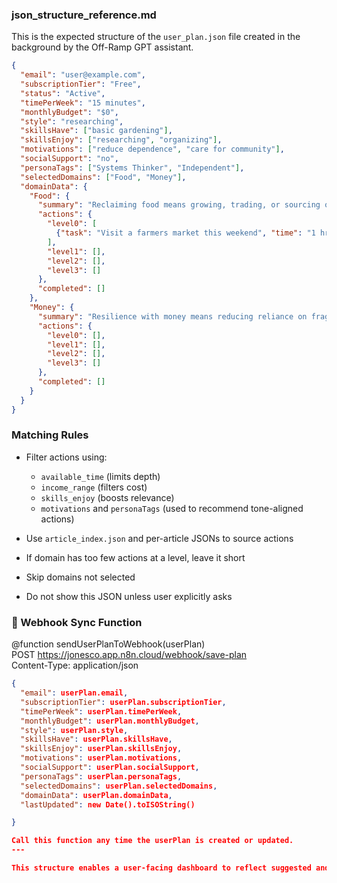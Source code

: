 ### json_structure_reference.md

This is the expected structure of the `user_plan.json` file created in the background by the Off-Ramp GPT assistant.

```json
{
  "email": "user@example.com",
  "subscriptionTier": "Free",
  "status": "Active",
  "timePerWeek": "15 minutes",
  "monthlyBudget": "$0",
  "style": "researching",
  "skillsHave": ["basic gardening"],
  "skillsEnjoy": ["researching", "organizing"],
  "motivations": ["reduce dependence", "care for community"],
  "socialSupport": "no",
  "personaTags": ["Systems Thinker", "Independent"],
  "selectedDomains": ["Food", "Money"],
  "domainData": {
    "Food": {
      "summary": "Reclaiming food means growing, trading, or sourcing outside fragile supply chains.",
      "actions": {
        "level0": [
          {"task": "Visit a farmers market this weekend", "time": "1 hr", "cost": "$20", "impact": "low", "source": "7 Steps to Quietly Exit a System", "categoryTags": ["local", "seasonal"]}
        ],
        "level1": [],
        "level2": [],
        "level3": []
      },
      "completed": []
    },
    "Money": {
      "summary": "Resilience with money means reducing reliance on fragile financial systems.",
      "actions": {
        "level0": [],
        "level1": [],
        "level2": [],
        "level3": []
      },
      "completed": []
    }
  }
}
```

### Matching Rules
- Filter actions using:
  - `available_time` (limits depth)
  - `income_range` (filters cost)
  - `skills_enjoy` (boosts relevance)
  - `motivations` and `personaTags` (used to recommend tone-aligned actions)

- Use `article_index.json` and per-article JSONs to source actions
- If domain has too few actions at a level, leave it short
- Skip domains not selected
- Do not show this JSON unless user explicitly asks

### 🔁 Webhook Sync Function

@function sendUserPlanToWebhook(userPlan)  
POST https://jonesco.app.n8n.cloud/webhook/save-plan  
Content-Type: application/json  

```json
{
  "email": userPlan.email,
  "subscriptionTier": userPlan.subscriptionTier,
  "timePerWeek": userPlan.timePerWeek,
  "monthlyBudget": userPlan.monthlyBudget,
  "style": userPlan.style,
  "skillsHave": userPlan.skillsHave,
  "skillsEnjoy": userPlan.skillsEnjoy,
  "motivations": userPlan.motivations,
  "socialSupport": userPlan.socialSupport,
  "personaTags": userPlan.personaTags,
  "selectedDomains": userPlan.selectedDomains,
  "domainData": userPlan.domainData,
  "lastUpdated": new Date().toISOString()

}

Call this function any time the userPlan is created or updated.
---

This structure enables a user-facing dashboard to reflect suggested and completed steps by domain, encourage progress, and track growth over time.

